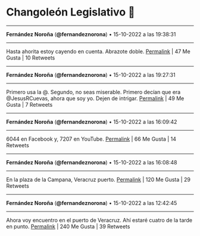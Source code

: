 # Changoleón Legislativo 🙈
*****
**Fernández Noroña** (**@fernandeznorona**) • 15-10-2022 a las 19:38:31
*****
Hasta ahorita estoy cayendo en cuenta. Abrazote doble.
[Permalink](https://twitter.com/fernandeznorona/status/1581489741706366976) | 47 Me Gusta | 10 Retweets
*****
**Fernández Noroña** (**@fernandeznorona**) • 15-10-2022 a las 19:27:31
*****
Primero usa la @. Segundo, no seas miserable. Primero decían que era @JesusRCuevas, ahora que soy yo. Dejen de intrigar.
[Permalink](https://twitter.com/fernandeznorona/status/1581486971415056384) | 49 Me Gusta | 7 Retweets
*****
**Fernández Noroña** (**@fernandeznorona**) • 15-10-2022 a las 16:09:42
*****
6044 en Facebook y, 7207 en YouTube.
[Permalink](https://twitter.com/fernandeznorona/status/1581437189967163392) | 66 Me Gusta | 14 Retweets
*****
**Fernández Noroña** (**@fernandeznorona**) • 15-10-2022 a las 16:08:48
*****
En la plaza de la Campana, Veracruz puerto.
[Permalink](https://twitter.com/fernandeznorona/status/1581436962455814144) | 120 Me Gusta | 29 Retweets
*****
**Fernández Noroña** (**@fernandeznorona**) • 15-10-2022 a las 12:42:45
*****
Ahora voy encuentro en el puerto de Veracruz. Ahí estaré cuatro de la tarde en punto.
[Permalink](https://twitter.com/fernandeznorona/status/1581385108002832386) | 240 Me Gusta | 39 Retweets